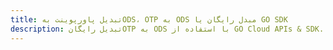 ---title: تبدیل پاورپوینت بهODS، OTP به ODS مبدل رایگان یا GO SDKdescription: تبدیل رایگانOTP به ODS با استفاده از GO Cloud APIs & SDK. همچنین اسناد Microsoft PowerPoint را در Cloud ایجاد، ویرایش و رندر کنید.---